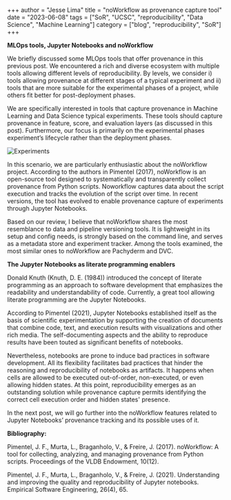 +++
author = "Jesse Lima"
title = "noWorkflow as provenance capture tool"
date = "2023-06-08"
tags = ["SoR", "UCSC", "reproducibility", "Data Science", "Machine Learning"]
category = ["blog", "reproducibility", "SoR"]
+++

__MLOps tools, Jupyter Notebooks and noWorkflow__

We briefly discussed some MLOps tools that offer provenance in this previous post. We encountered a rich and diverse ecosystem with multiple tools allowing different levels of reproducibility. By levels, we consider i) tools allowing provenance at different stages of a typical experiment and ii) tools that are more suitable for the experimental phases of a project, while others fit better for post-deployment phases.

We are specifically interested in tools that capture provenance in Machine Learning and Data Science typical experiments. These tools should capture provenance in feature, score, and evaluation layers (as discussed in this post). Furthermore, our focus is primarily on the experimental phases experiment’s lifecycle rather than the deployment phases.

![Experiments](/images/pipeline6.png)

In this scenario, we are particularly enthusiastic about the noWorkflow project. According to the authors in Pimentel (2017), noWorkflow is an open-source tool designed to systematically and transparently collect provenance from Python scripts. Noworkflow captures data about the script execution and tracks the evolution of the script over time. In recent versions, the tool has evolved to enable provenance capture of experiments through Jupyter Notebooks.

Based on our review, I believe that noWorkflow shares the most resemblance to data and pipeline versioning tools. It is lightweight in its setup and config needs, is strongly based on the command line, and serves as a metadata store and experiment tracker. Among the tools examined, the most similar ones to noWorkflow are Pachyderm and DVC.

**The Jupyter Notebooks as literate programming enablers**

Donald Knuth (Knuth, D. E. (1984)) introduced the concept of literate programming as an approach to software development that emphasizes the readability and understandability of code. Currently, a great tool allowing literate programming are the Jupyter Notebooks.

According to Pimentel (2021), Jupyter Notebooks established itself as the basis of scientific experimentation by supporting the creation of documents that combine code, text, and execution results with visualizations and other rich media. The self-documenting aspects and the ability to reproduce results have been touted as significant benefits of notebooks.

Nevertheless, notebooks are prone to induce bad practices in software development. All its flexibility facilitates bad practices that hinder the reasoning and reproducibility of notebooks as artifacts. It happens when cells are allowed to be executed out-of-order, non-executed, or even allowing hidden states. At this point, reproducibility emerges as an outstanding solution while provenance capture permits identifying the correct cell execution order and hidden states' presence.

In the next post, we will go further into the noWorkflow features related to Jupyter Notebooks’ provenance tracking and its possible uses of it.

**Bibliography:**

Pimentel, J. F., Murta, L., Braganholo, V., & Freire, J. (2017). noWorkflow: A tool for collecting, analyzing, and managing provenance from Python scripts. Proceedings of the VLDB Endowment, 10(12).

Pimentel, J. F., Murta, L., Braganholo, V., & Freire, J. (2021). Understanding and improving the quality and reproducibility of Jupyter notebooks. Empirical Software Engineering, 26(4), 65.